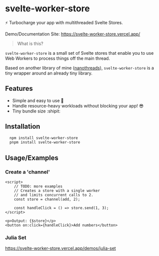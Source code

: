 # svelte-worker-store

:zap: Turbocharge your app with multithreaded Svelte Stores.

Demo/Documentation Site: https://svelte-worker-store.vercel.app/

> What is this?

`svelte-worker-store` is a small set of Svelte stores that enable you to use Web Workers to process things off the main thread.

Based on another library of mine ([nanothreads](https://www.npmjs.com/package/nanothreads)), `svelte-worker-store` is a tiny wrapper around an already tiny library.

## Features

- Simple and easy to use :100:
- Handle resource-heavy workloads without blocking your app! :sunglasses:
- Tiny bundle size :shipit:

## Installation

```bash
  npm install svelte-worker-store
  pnpm install svelte-worker-store
```

## Usage/Examples

### Create a 'channel'

```svelte
<script>
	// TODO: more examples
	// Creates a store with a single worker
	// and limits concurrent calls to 2.
	const store = channel(add, 2);

	const handleClick = () => store.send(1, 3);
</script>

<p>Output: {$store}</p>
<button on:click={handleClick}>Add numbers</button>
```

### Julia Set

https://svelte-worker-store.vercel.app/demos/julia-set
